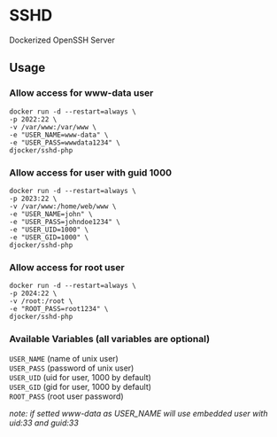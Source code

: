 # SSHD
Dockerized OpenSSH Server

## Usage

### Allow access for www-data user
```
docker run -d --restart=always \
-p 2022:22 \
-v /var/www:/var/www \
-e "USER_NAME=www-data" \
-e "USER_PASS=wwwdata1234" \
djocker/sshd-php
```

### Allow access for user with guid 1000
```
docker run -d --restart=always \
-p 2023:22 \
-v /var/www:/home/web/www \
-e "USER_NAME=john" \
-e "USER_PASS=johndoe1234" \
-e "USER_UID=1000" \
-e "USER_GID=1000" \
djocker/sshd-php
```

### Allow access for root user
```
docker run -d --restart=always \
-p 2024:22 \
-v /root:/root \
-e "ROOT_PASS=root1234" \
djocker/sshd-php
```

### Available Variables (all variables are optional)
`USER_NAME` (name of unix user)  
`USER_PASS` (password of unix user)  
`USER_UID` (uid for user, 1000 by default)  
`USER_GID` (gid for user, 1000 by default)  
`ROOT_PASS` (root user password)  

*note: if setted www-data as USER_NAME will use embedded user with uid:33 and guid:33*
